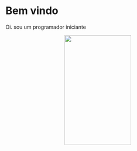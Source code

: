 
# Bem vindo

Oi. sou um programador iniciante

<p align="center">
<img width="60%" height="300px" src="https://giffiles.alphacoders.com/218/218739.gif">
</p>
